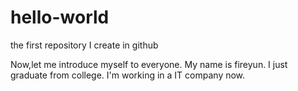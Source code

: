 # hello-world
the first repository I create in github

Now,let me introduce myself to everyone.
My name is fireyun.
I just graduate from college.
I'm working in a IT company now.
